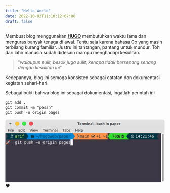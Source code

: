 ```yaml
---
title: "Hello World"
date: 2022-10-02T11:10:12+07:00
draft: false
---
```

Membuat blog menggunakan [**HUGO**](https://gohugo.io) membutuhkan waktu lama dan menguras banyak tenaga di awal. Tentu saja karena bahasa [Go](https://go.dev/doc/tutorial/create-module) yang masih terbilang kurang familiar. Justru ini tantangan, pantang untuk mundur. Toh dari lahir manusia sudah didesain mampu menghadapi kesulitan.

> "_walaupun sulit, besok juga sulit, kenapa tidak bersenang senang dengan kesulitan ini_"

Kedepannya, blog ini semoga konsisten sebagai catatan dan dokumentasi kegiatan sehari-hari. 

Sebagai bukti bahwa blog ini sebagai dokumentasi, ingatlah perintah ini  
```
git add .
git commit -m "pesan"
git push -u origin pages
```
![update origin pages](term1.png)
  :heart:

